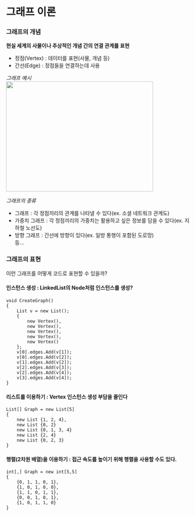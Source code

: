 그래프 이론
=

### 그래프의 개념

__현실 세계의 사물이나 추상적인 개념 간의 연결 관계를 표현__   
* 정점(Vertex) : 데이터를 표현(사물, 개념 등)   
* 간선(Edge) : 정점들을 연결하는데 사용   

_그래프 예시_   
<img height="300" src="https://mblogthumb-phinf.pstatic.net/20160604_100/kbs4674_1465044559857m4vcP_PNG/BFS.png?type=w2" width="400"/> </img>   

*그래프의 종류*   
* 그래프 : 각 정점끼리의 관계를 나타낼 수 있다(ex. 소셜 네트워크 관계도)
* 가중치 그래프 : 각 정점끼리의 가중치는 활용하고 싶은 정보를 담을 수 있다(ex. 지하철 노선도)
* 방향 그래프 : 간선에 방향이 있다(ex. 일방 통행이 포함된 도로망)   
등...

### 그래프의 표현
이런 그래프를 어떻게 코드로 표현할 수 있을까?
#### 인스턴스 생성 : LinkedList의 Node처럼 인스턴스를 생성?

<pre><code>void CreateGraph()
{
    List<Vertex> v = new List<Vertex>();
    {
        new Vertex(),
        new Vertex(),
        new Vertex(),
        new Vertex(),
        new Vertex()
    };
    v[0].edges.Add(v[1]);
    v[0].edges.Add(v[2]);
    v[1].edges.Add(v[2]);
    v[2].edges.Add(v[3]);
    v[2].edges.Add(v[4]);
    v[3].edges.Add(v[4]);
} </code></pre>    

#### 리스트를 이용하기 : Vertex 인스턴스 생성 부담을 줄인다
<pre><code>List<int>[] Graph = new List<int>[5]
{
    new List<int> {1, 2, 4},
    new List<int> {0, 2}
    new List<int> {0, 1, 3, 4}
    new List<int> {2, 4}
    new List<int> {0, 2, 3}
} </pre></code>

#### 행렬(2차원 배열)을 이용하기 : 접근 속도를 높이기 위해 행렬을 사용할 수도 있다.
<pre><code>int[,] Graph = new int[5,5]
{
    {0, 1, 1, 0, 1},
    {1, 0, 1, 0, 0},
    {1, 1, 0, 1, 1},
    {0, 0, 1, 0, 1},
    {1, 0, 1, 1, 0}
} </pre></code>

